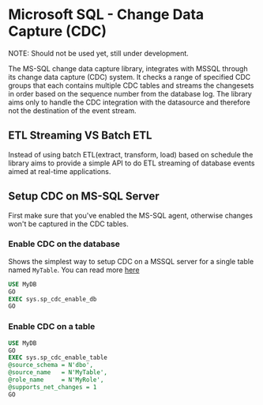 # Microsoft SQL - Change Data Capture (CDC)

NOTE: Should not be used yet, still under development.

The MS-SQL change data capture library, integrates with MSSQL through its change data capture (CDC) system. It checks a range of specified CDC groups that each contains multiple CDC tables and streams the changesets in order based on the sequence number from the database log. The library aims only to handle the CDC integration with the datasource and therefore not the destination of the event stream.

## ETL Streaming VS Batch ETL

Instead of using batch ETL(extract, transform, load) based on schedule the library aims to provide a simple API to do ETL streaming of database events aimed at real-time applications.

## Setup CDC on MS-SQL Server

First make sure that you've enabled the MS-SQL agent, otherwise changes won't be captured in the CDC tables.

### Enable CDC on the database

Shows the simplest way to setup CDC on a MSSQL server for a single table named `MyTable`. You can read more [here](https://docs.microsoft.com/en-us/sql/relational-databases/track-changes/enable-and-disable-change-data-capture-sql-server?view=sql-server-ver15)

```sql
USE MyDB
GO
EXEC sys.sp_cdc_enable_db
GO
```


### Enable CDC on a table

```sql
USE MyDB
GO
EXEC sys.sp_cdc_enable_table
@source_schema = N'dbo',
@source_name   = N'MyTable',
@role_name     = N'MyRole',
@supports_net_changes = 1
GO
```
